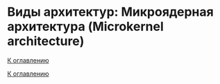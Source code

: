 # Виды архитектур: Микроядерная архитектура (Microkernel architecture)

<!--

-->

[К оглавлению](../../README.md)



[К оглавлению](../../README.md)
